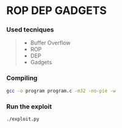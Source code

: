 # ROP DEP GADGETS

### Used tecniques

> - Buffer Overflow
> - ROP
> - DEP
> - Gadgets

### Compiling

```bash
gcc -o program program.c -m32 -no-pie -w
```

### Run the exploit

```bash
./exploit.py
```
